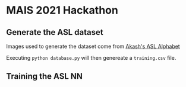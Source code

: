 # MAIS 2021 Hackathon

## Generate the ASL dataset

Images used to generate the dataset come from [Akash's ASL Alphabet](https://www.kaggle.com/grassknoted/asl-alphabet)

Executing `python database.py` will then genereate a `training.csv` file.

## Training the ASL NN